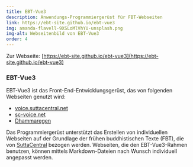 ```yaml
---
title: EBT-Vue3
description: Anwendungs-Programmiergerüst für FBT-Webseiten
link: https://ebt-site.github.io/ebt-vue3
img: amanda-flavell-9XSLoMlVhYU-unsplash.png
img-alt: Webseitenbild von EBT-Vue3
order: 4
---
```


Zur Webseite: [https://ebt-site.github.io/ebt-vue3](https://ebt-site.github.io/ebt-vue3)

### EBT-Vue3

EBT-Vue3 ist das Front-End-Entwicklungsgerüst, das von folgenden Webseiten genutzt wird:

* [voice.suttacentral.net](https://voice.suttacentral.net)
* [sc-voice.net](https://sc-voice.net)
* [Dhammaregen](https://dhammaregen.net)

Das Programmiergerüst unterstützt das Erstellen von individuellen Webseiten auf der Grundlage der frühen buddhistischen Texte (FBT), die von [SuttaCentral](https://suttacentral.net/?lang=de) bezogen werden. Webseiten, die den EBT-Vue3-Rahmen benutzen, können mittels Markdown-Dateien nach Wunsch individuell angepasst werden.

